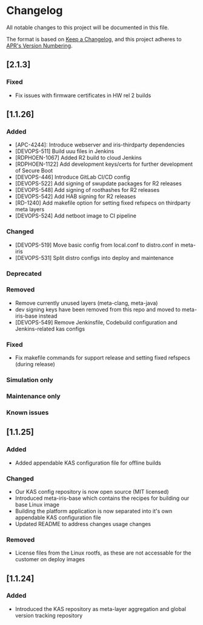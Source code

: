 # Changelog
All notable changes to this project will be documented in this file.

The format is based on [Keep a Changelog](https://keepachangelog.com/en/1.0.0/),
and this project adheres to [APR's Version Numbering](https://apr.apache.org/versioning.html).

## [2.1.3]

### Fixed
- Fix issues with firmware certificates in HW rel 2 builds

## [1.1.26]
### Added
- [APC-4244]: Introduce webserver and iris-thirdparty dependencies
- [DEVOPS-511] Build uuu files in Jenkins
- [RDPHOEN-1067] Added R2 build to cloud Jenkins
- [RDPHOEN-1122] Add development keys/certs for further development of Secure Boot
- [DEVOPS-446] Introduce GitLab CI/CD config
- [DEVOPS-522] Add signing of swupdate packages for R2 releases
- [DEVOPS-548] Add signing of roothashes for R2 releases
- [DEVOPS-542] Add HAB signing for R2 releases
- [RD-1240] Add makefile option for setting fixed refspecs on thirdparty meta layers
- [DEVOPS-524] Add netboot image to CI pipeline


### Changed
- [DEVOPS-519] Move basic config from local.conf to distro.conf in meta-iris
- [DEVOPS-531] Split distro configs into deploy and maintenance


### Deprecated


### Removed
- Remove currently unused layers (meta-clang, meta-java)
- dev signing keys have been removed from this repo and moved to meta-iris-base instead
- [DEVOPS-549] Remove Jenkinsfile, Codebuild configuration and Jenkins-related kas configs


### Fixed
- Fix makefile commands for support release and setting fixed refspecs (during release)


### Simulation only


### Maintenance only


### Known issues


## [1.1.25]
### Added
- Added appendable KAS configuration file for offline builds

### Changed
- Our KAS config repository is now open source (MIT licensed)
- Introduced meta-iris-base which contains the recipes for building our base Linux image
- Building the platform application is now separated into it's own appendable KAS configuration file
- Updated README to address changes usage changes

### Removed
- License files from the Linux rootfs, as these are not accessable for the customer on deploy images

## [1.1.24]
### Added
- Introduced the KAS repository as meta-layer aggregation and global version tracking repository

